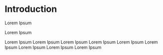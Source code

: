 # Introduction

Lorem Ipsum

Lorem Ipsum


Lorem Ipsum
Lorem Ipsum
Lorem Ipsum
Lorem Ipsum
Lorem Ipsum
Lorem Ipsum
Lorem Ipsum
Lorem Ipsum
Lorem Ipsum